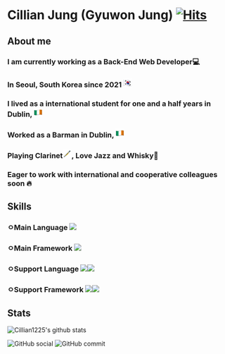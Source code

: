 # Cillian Jung (Gyuwon Jung) [![Hits](https://hits.seeyoufarm.com/api/count/incr/badge.svg?url=https%3A%2F%2Fgithub.com%2FCillian1225%2FCillian1225&count_bg=%2379C83D&title_bg=%23555555&icon=&icon_color=%23E7E7E7&title=hits&edge_flat=false)](https://hits.seeyoufarm.com)

## About me

### I am currently working as a Back-End Web Developer💻

### In Seoul, South Korea since 2021 <img src="./korea.png" width="20px" height="20">

### I lived as a international student for one and a half years in Dublin, <img src="./ireland.png" width="20px" height="20px">

### Worked as a Barman in Dublin, <img src="./ireland.png" width="20px" height="20px">

### Playing Clarinet<img src="./clarinet.png" width="20px" height="20px">, Love Jazz and Whisky🥃

### Eager to work with international and cooperative colleagues soon 🔥

## Skills

### ㅇMain Language <img src="https://img.shields.io/badge/PHP-777BB4?style=for-the-badge&logo=PHP&logoColor=white">

### ㅇMain Framework <img src="https://img.shields.io/badge/Laravel-FF2D20?style=for-the-badge&logo=Laravel&logoColor=white">

### ㅇSupport Language <img src="https://img.shields.io/badge/Javascript-F7DF1E?style=for-the-badge&logo=JavaScript&logoColor=white"><img src="https://img.shields.io/badge/Python-3776AB?style=for-the-badge&logo=Python&logoColor=white">

### ㅇSupport Framework <img src="https://img.shields.io/badge/React-61DAFB?style=for-the-badge&logo=React&logoColor=white"><img src="https://img.shields.io/badge/Django-092E20?style=for-the-badge&logo=Django&logoColor=white">

## Stats

![Cillian1225's github stats](https://github-readme-stats.vercel.app/api?username=Cillian1225&show_icons=true)

![GitHub social](https://img.shields.io/github/followers/Cillian1225?style=social)
![GitHub commit](https://img.shields.io/github/last-commit/Cillian1225/Cillian1225?style=social)

<!--
**Cillian1225/Cillian1225** is a ✨ _special_ ✨ repository because its `README.md` (this file) appears on your GitHub profile.

Here are some ideas to get you started:

- 🔭 I’m currently working on ...
- 🌱 I’m currently learning ...
- 👯 I’m looking to collaborate on ...
- 🤔 I’m looking for help with ...
- 💬 Ask me about ...
- 📫 How to reach me: ...
- 😄 Pronouns: ...
- ⚡ Fun fact: ...
-->
